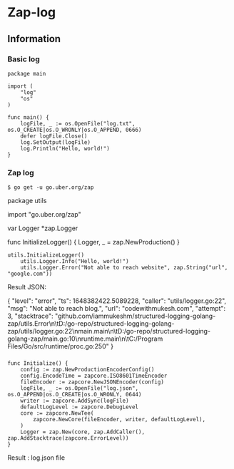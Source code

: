 # Zap-log
## Information 

### Basic log
```
package main

import (
	"log"
	"os"
)

func main() {
	logFile, _ := os.OpenFile("log.txt", os.O_CREATE|os.O_WRONLY|os.O_APPEND, 0666)
	defer logFile.Close()
	log.SetOutput(logFile)
	log.Println("Hello, world!")
}

```

### Zap log
```
$ go get -u go.uber.org/zap
```
package utils

import "go.uber.org/zap"

var Logger *zap.Logger

func InitializeLogger() {
	Logger, _ = zap.NewProduction()
}
```
utils.InitializeLogger()
	utils.Logger.Info("Hello, world!")
	utils.Logger.Error("Not able to reach website", zap.String("url", "google.com"))

```
Result JSON:

{
    "level": "error",
    "ts": 1648382422.5089228,
    "caller": "utils/logger.go:22",
    "msg": "Not able to reach blog.",
    "url": "codewithmukesh.com",
    "attempt": 3,
    "stacktrace": "github.com/iammukeshm/structured-logging-golang-zap/utils.Error\n\tD:/go-repo/structured-logging-golang-zap/utils/logger.go:22\nmain.main\n\tD:/go-repo/structured-logging-golang-zap/main.go:10\nruntime.main\n\tC:/Program Files/Go/src/runtime/proc.go:250"
}

### 
```
func Initialize() {
	config := zap.NewProductionEncoderConfig()
	config.EncodeTime = zapcore.ISO8601TimeEncoder
	fileEncoder := zapcore.NewJSONEncoder(config)
	logFile, _ := os.OpenFile("log.json", os.O_APPEND|os.O_CREATE|os.O_WRONLY, 0644)
	writer := zapcore.AddSync(logFile)
	defaultLogLevel := zapcore.DebugLevel
	core := zapcore.NewTee(
		zapcore.NewCore(fileEncoder, writer, defaultLogLevel),
	)
	Logger = zap.New(core, zap.AddCaller(), zap.AddStacktrace(zapcore.ErrorLevel))
}
```
Result : log.json file
```

